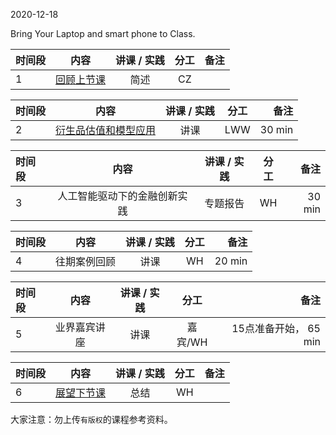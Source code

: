  

2020-12-18

Bring Your Laptop and smart phone to Class. 


| 时间段  |  内容    | 讲课 / 实践     |  分工  |备注       |
| :---    |   :----:    |   :----:    |    :----:    |       ---: |
|    1    | [回顾上节课](../WW13/WW13-Plan.md)    |  简述   |   CZ     |        |


|  时间段  |  内容    | 讲课 / 实践     |  分工  |备注       |
| :---    |   :----:    |   :----:    |    :----:    |       ---: |
|    2    |  [衍生品估值和模型应用](learnFBD/)   |    讲课     |   LWW   |   30 min   |


|  时间段  |  内容    | 讲课 / 实践     |  分工  |备注       |
| :---    |   :----:    |   :----:    |    :----:    |       ---: |
|    3    |  人工智能驱动下的金融创新实践   |    专题报告     |   WH   |   30 min   |


|  时间段  |  内容    | 讲课 / 实践     |  分工  |备注       |
| :---    |   :----:    |   :----:    |    :----:    |       ---: |
|    4    |  往期案例回顾   |    讲课     |   WH   |   20 min   |


|  时间段  |  内容    | 讲课 / 实践     |  分工  |备注       |
| :---    |   :----:    |   :----:    |    :----:    |       ---: |
|    5    |  业界嘉宾讲座 |  讲课 |      嘉宾/WH      |  15点准备开始， 65 min  |


| 时间段  |  内容    | 讲课 / 实践     |  分工  |备注       |
| :---    |   :----:    |   :----:    |    :----:    |       ---: |
|    6    | [展望下节课](../WW15/WW15-Plan.md)     | 总结   |   WH   |        |



大家注意：勿上传``有版权``的课程参考资料。
